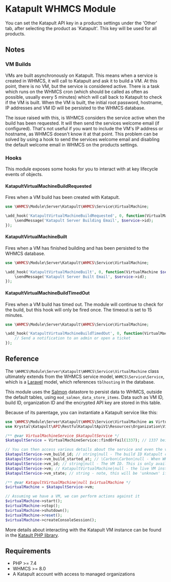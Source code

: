 # Katapult WHMCS Module

You can set the Katapult API key in a products settings under the 'Other' tab, after selecting the product as 'Katapult'. This key will be used for all products.

## Notes

### VM Builds
VMs are built asynchronously on Katapult. This means when a service is created in WHMCS, it will call to Katapult and ask it to build a VM. At this point, there is no VM, but the service is considered active. There is a task which runs on the WHMCS cron (which should be called as often as possible, usually every 5 minutes) which will call back to Katapult to check if the VM is built. When the VM is built, the initial root password, hostname, IP addresses and VM ID will be persisted to the WHMCS database.

The issue raised with this, is WHMCS considers the service active when the build has been requested. It will then send the services welcome email (if configured). That's not useful if you want to include the VM's IP address or hostname, as WHMCS doesn't know it at that point. This problem can be solved by using a hook to send the services welcome email and disabling the default welcome email in WHMCS on the products settings.

### Hooks
This module exposes some hooks for you to interact with at key lifecycle events of objects.

#### KatapultVirtualMachineBuildRequested
Fires when a VM build has been created with Katapult.

```php
use \WHMCS\Module\Server\Katapult\WHMCS\Service\VirtualMachine;

\add_hook('KatapultVirtualMachineBuildRequested', 0, function(VirtualMachine $service) {
    \sendMessage('Katapult Server Building Email', $service->id);
});
```

#### KatapultVirtualMachineBuilt
Fires when a VM has finished building and has been persisted to the WHMCS database.

```php
use \WHMCS\Module\Server\Katapult\WHMCS\Service\VirtualMachine;

\add_hook('KatapultVirtualMachineBuilt', 0, function(VirtualMachine $service) {
    \sendMessage('Katapult Server Built Email', $service->id);
});
```

#### KatapultVirtualMachineBuildTimedOut
Fires when a VM build has timed out. The module will continue to check for the build, but this hook will only be fired once. The timeout is set to 15 minutes.

```php
use \WHMCS\Module\Server\Katapult\WHMCS\Service\VirtualMachine;

\add_hook('KatapultVirtualMachineBuildTimedOut', 0, function(VirtualMachine $service) {
    // Send a notification to an admin or open a ticket
});
```

## Reference

The `\WHMCS\Module\Server\Katapult\WHMCS\Service\VirtualMachine` class ultimately extends from the WHMCS service model, `WHMCS\Service\Service`, which is a [Laravel](https://laravel.com/docs/8.x/eloquent) model, which references `tblhosting` in the database.

This module uses the [Salmon](https://github.com/grizzlyware/salmon-whmcs) datastore to persist data to WHMCS, outside the default tables, using `mod_salmon_data_store_items`. Data such as VM ID, build ID, organization ID and the encrypted API key are stored in this table.

Because of its parentage, you can instantiate a Katapult service like this:

```php
use \WHMCS\Module\Server\Katapult\WHMCS\Service\VirtualMachine as VirtualMachineService;
use Krystal\Katapult\API\RestfulKatapultApiV1\Resources\Organization\VirtualMachine as KatapultVirtualMachine;

/** @var VirtualMachineService $katapultService */
$katapultService = VirtualMachineService::findOrFail(1337); // 1337 being the ID of the service in tblhosting

// You can then access various details about the service and even the virtual machine itself
$katapultService->vm_build_id; // string|null - The build ID Katapult created for the VM
$katapultService->vm_build_started_at; // \Carbon\Carbon|null - When WHMCS requested the VM build
$katapultService->vm_id; // string|null - The VM ID. This is only available once the VM has been built.
$katapultService->vm; // KatapultVirtualMachine|null - the live VM instance from Katapult. It is cached per request lifecycle.
$katapultService->vm_state; // string - note, this will be 'unknown' if the VM does not exist

/** @var KatapultVirtualMachine|null $virtualMachine */
$virtualMachine = $katapultService->vm;

// Assuming we have a VM, we can perform actions against it
$virtualMachine->start();
$virtualMachine->stop();
$virtualMachine->shutdown();
$virtualMachine->reset();
$virtualMachine->createConsoleSession();
```

More details about interacting with the Katapult VM instance can be found in the [Katault PHP library](https://github.com/krystal/katapult-php).

## Requirements
* PHP >= 7.4
* WHMCS >= 8.0
* A Katapult account with access to managed organizations



